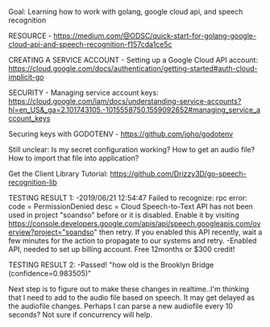 Goal: Learning how to work with golang, google cloud api, and speech recognition

RESOURCE -
https://medium.com/@ODSC/quick-start-for-golang-google-cloud-api-and-speech-recognition-f157cda1ce5c

CREATING A SERVICE ACCOUNT -
Setting up a Google Cloud API account: https://cloud.google.com/docs/authentication/getting-started#auth-cloud-implicit-go 

SECURITY -
Managing service account keys: https://cloud.google.com/iam/docs/understanding-service-accounts?hl=en_US&_ga=2.101743105.-1015558750.1559092652#managing_service_account_keys

Securing keys with GODOTENV - 
https://github.com/joho/godotenv

Still unclear:
Is my secret configuration working?
How to get an audio file?
How to import that file into application?

Get the Client Library Tutorial: https://github.com/Drizzy3D/go-speech-recognition-lib

TESTING RESULT 1:
-2019/06/21 12:54:47 Failed to recognize: rpc error: code = PermissionDenied desc = Cloud Speech-to-Text API has not been used in project "soandso" before or it is disabled. Enable it by visiting https://console.developers.google.com/apis/api/speech.googleapis.com/overview?project="soandso" then retry. If you enabled this API recently, wait a few minutes for the action to propagate to our systems and retry.
-Enabled API, needed to set up billing account. Free 12months or $300 credit!

TESTING RESULT 2: 
-Passed! "how old is the Brooklyn Bridge (confidence=0.983505)"

Next step is to figure out to make these changes in realtime..I'm thinking that I need to add to the audio file based on speech. It may get delayed as the audiofile changes. Perhaps I can parse a new audiofile every 10 seconds? Not sure if concurrency will help.


